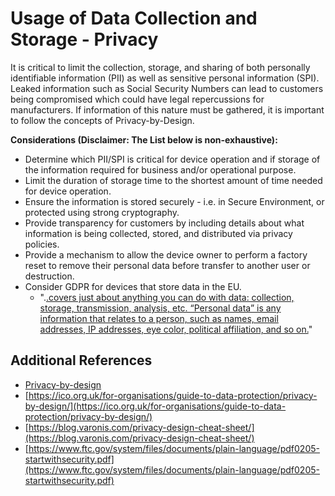# Usage of Data Collection and Storage - Privacy

It is critical to limit the collection, storage, and sharing of both personally identifiable information (PII) as well as sensitive personal information (SPI). Leaked information such as Social Security Numbers can lead to customers being compromised which could have legal repercussions for manufacturers. If information of this nature must be gathered, it is important to follow the concepts of Privacy-by-Design.

**Considerations (Disclaimer: The List below is non-exhaustive):**

* Determine which PII/SPI is critical for device operation and if storage of the information required for business and/or operational purpose.
* Limit the duration of storage time to the shortest amount of time needed for device operation.
* Ensure the information is stored securely - i.e. in Secure Environment, or protected using strong cryptography.
* Provide transparency for customers by including details about what information is being collected, stored, and distributed via privacy policies.
* Provide a mechanism to allow the device owner to perform a factory reset to remove their personal data before transfer to another user or destruction.
* Consider GDPR for devices that store data in the EU.&#x20;
  * ".[.covers just about anything you can do with data: collection, storage, transmission, analysis, etc. “Personal data” is any information that relates to a person, such as names, email addresses, IP addresses, eye color, political affiliation, and so on.](https://gdpr.eu/faq/)"

## Additional References <a href="#additional-references" id="additional-references"></a>

* [Privacy-by-design](https://www.ftc.gov/system/files/documents/reports/federal-trade-commission-staff-report-november-2013-workshop-entitled-internet-things-privacy/150127iotrpt.pdf)
* [https://ico.org.uk/for-organisations/guide-to-data-protection/privacy-by-design/](https://ico.org.uk/for-organisations/guide-to-data-protection/privacy-by-design/)
* [https://blog.varonis.com/privacy-design-cheat-sheet/](https://blog.varonis.com/privacy-design-cheat-sheet/)
* [https://www.ftc.gov/system/files/documents/plain-language/pdf0205-startwithsecurity.pdf](https://www.ftc.gov/system/files/documents/plain-language/pdf0205-startwithsecurity.pdf)

